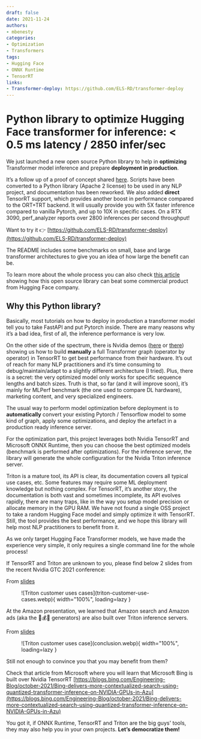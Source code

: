 ```yaml
---
draft: false
date: 2021-11-24
authors:
- mbenesty
categories:
- Optimization
- Transformers
tags:
- Hugging Face
- ONNX Runtime
- TensorRT
links:
- Transformer-deploy: https://github.com/ELS-RD/transformer-deploy
---
```


# Python library to optimize Hugging Face transformer for inference: < 0.5 ms latency / 2850 infer/sec

We just launched a new open source Python library to help in **optimizing** Transformer model inference and prepare
**deployment in production**.

It’s a follow up of a proof of concept
shared [here](../optimization-of-hugging-face-transformer-models/index.md).
Scripts have been converted to a Python library (Apache 2 license) to be used in any NLP project, and documentation has
been reworked. We also added **direct** TensorRT support,
which provides another boost in performance compared to the ORT+TRT backend. It will usually provide you with 5X faster
inference compared to vanilla Pytorch, and up to 10X in specific cases. On a RTX 3090, perf_analyzer reports over 2800
inferences per second throughput!

<!-- more -->

Want to try it 👉 [https://github.com/ELS-RD/transformer-deploy](https://github.com/ELS-RD/transformer-deploy)

The README includes some benchmarks on small, base and large transformer architectures to give you an idea of how large
the benefit can be.

To learn more about the whole process you can also
check [this article](../hugging-face-transformer-inference-under-1-millisecond-latency/index.md)
showing how this open source library can beat some commercial product from Hugging Face company.

## Why this Python library?

Basically, most tutorials on how to deploy in production a transformer model tell you to take FastAPI and put Pytorch
inside. There are many reasons why it’s a bad idea, first of all, the inference performance is very low.

On the other side of the spectrum, there is Nvidia
demos ([here](https://github.com/NVIDIA/TensorRT/tree/main/demo/BERT)
or [there](https://github.com/NVIDIA/FasterTransformer)) showing us how to build **manually** a full Transformer
graph (operator by operator) in TensorRT to get best performance from their hardware. It’s out of
reach for many NLP practitioners and it’s time consuming to debug/maintain/adapt to a slightly different architecture (I
tried).
Plus, there is a secret: the very optimized model only works for specific sequence lengths and batch sizes. Truth is
that, so far (and it will improve soon), it’s mainly for MLPerf benchmark (the one used to compare DL hardware),
marketing content, and very specialized engineers.

The usual way to perform model optimization before deployment is to **automatically** convert your existing Pytorch /
Tensorflow model to some kind of graph, apply some optimizations, and deploy the artefact in a production ready
inference server.

For the optimization part, this project leverages both Nvidia TensorRT and Microsoft ONNX Runtime, then you can choose
the best optimized models (benchmark is performed after optimizations). For the inference server, the library will
generate the whole configuration for the Nvidia Triton inference server.

Triton is a mature tool, its API is clear, its documentation covers all typical use cases, etc. Some features may
require some ML deployment knowledge but nothing complex. For TensorRT, it’s another story, the documentation is both
vast and sometimes incomplete, its API evolves rapidly, there are many traps, like in the way you setup model precision
or allocate memory in the GPU RAM. We have not found a single OSS project to take a random Hugging Face model and simply
optimize it with TensorRT. Still, the tool provides the best performance, and we hope this library will help most NLP
practitioners to benefit from it.

As we only target Hugging Face Transformer models, we have made the experience very simple, it only requires a single
command line for the whole process!

If TensorRT and Triton are unknown to you, please find below 2 slides from the recent Nvidia GTC 2021 conference:

From [slides](https://reg.rainfocus.com/flow/nvidia/nvidiagtc/ap2/page/sessioncatalog/session/1629317744587001TJe7)

<figure markdown>
  ![Triton customer uses cases](triton-customer-use-cases.webp){ width="100%", loading=lazy }
</figure>

At the Amazon presentation, we learned that Amazon search and Amazon ads (aka the 💸💰🤑 generators) are also built over
Triton inference servers.

From [slides](https://reg.rainfocus.com/flow/nvidia/nvidiagtc/ap2/page/sessioncatalog/session/16301005050970010fZk)

<figure markdown>
  ![Triton customer uses case](conclusion.webp){ width="100%", loading=lazy }
</figure>

Still not enough to convince you that you may benefit from them?

Check that article from Microsoft where you will learn that Microsoft Bing is built over Nvidia
TensorRT [https://blogs.bing.com/Engineering-Blog/october-2021/Bing-delivers-more-contextualized-search-using-quantized-transformer-inference-on-NVIDIA-GPUs-in-Azu](https://blogs.bing.com/Engineering-Blog/october-2021/Bing-delivers-more-contextualized-search-using-quantized-transformer-inference-on-NVIDIA-GPUs-in-Azu)

You got it, if ONNX Runtime, TensorRT and Triton are the big guys' tools, they may also help you in your own projects.
**Let’s democratize them!**
